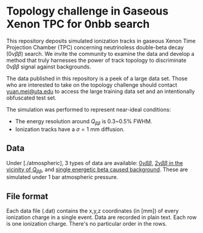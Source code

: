 # Topology challenge in Gaseous Xenon TPC for 0nbb search

This repository deposits simulated ionization tracks in gaseous Xenon Time Projection Chamber (TPC) concerning neutrinoless double-beta decay ($0\nu\beta\beta$) search.  We invite the community to examine the data and develop a method that truly harnesses the power of track topology to discriminate $0\nu\beta\beta$ signal against backgrounds.

The data published in this repository is a peek of a large data set.  Those who are interested to take on the topology challenge should contact <yuan.mei@uta.edu> to access the large training data set and an intentionally obfuscated test set.

The simulation was performed to represent near-ideal conditions:

- The energy resolution around $Q_{\beta\beta}$ is 0.3~0.5% FWHM.
- Ionization tracks have a $\sigma=1$ mm diffusion.

## Data

Under [./atmospheric], 3 types of data are available: [$0\nu\beta\beta$](./atmospheric/0nbb), [$2\nu\beta\beta$ in the vicinity of $Q_{\beta\beta}$](./atmospheric/2nbb), and [single energetic beta caused background](./atmospheric/bg_single_beta).  These are simulated under 1 bar atmospheric pressure.

## File format

Each data file (.dat) contains the x,y,z coordinates (in [mm]) of every ionization charge in a single event.  Data are recorded in plain text.  Each row is one ionization charge.  There's no particular order in the rows.
